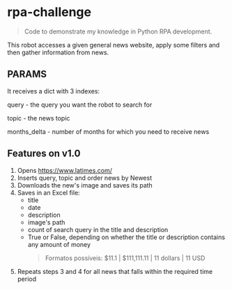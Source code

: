 # rpa-challenge
> Code to demonstrate my knowledge in Python RPA development.

This robot accesses a given general news website, apply some filters and then gather information from news.

## PARAMS
It receives a dict with 3 indexes:

query - the query you want the robot to search for

topic - the news topic

months_delta - number of months for which you need to receive news

## Features on v1.0
1. Opens https://www.latimes.com/
2. Inserts query, topic and order news by Newest
3. Downloads the new's image and saves its path
4. Saves in an Excel file:
    - title
    - date
    - description
    - image's path
    - count of search query in the title and description
    - True or False, depending on whether the title or description contains any amount of money
        > Formatos possíveis: $11.1 | $111,111.11 | 11 dollars | 11 USD
5. Repeats steps 3 and 4 for all news that falls within the required time period
